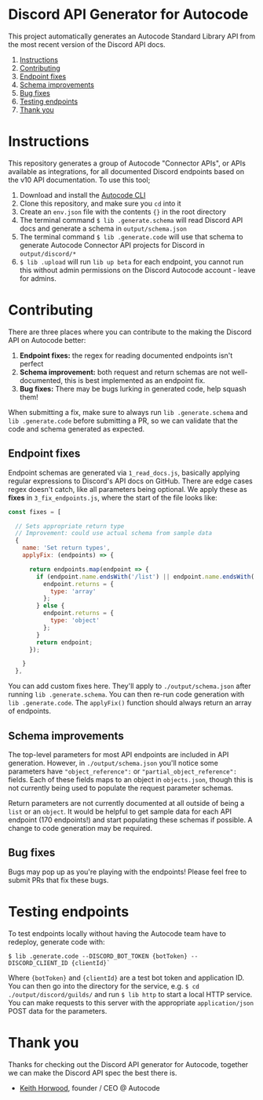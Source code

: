 # Discord API Generator for Autocode

This project automatically generates an Autocode Standard Library API from the
most recent version of the Discord API docs.

1. [Instructions](#instructions)
2. [Contributing](#contributing)
  1. [Endpoint fixes](#endpoint-fixes)
  2. [Schema improvements](#schema-improvements)
  3. [Bug fixes](#bug-fixes)
3. [Testing endpoints](#testing-endpoints)
4. [Thank you](#thank-you)

# Instructions

This repository generates a group of Autocode "Connector APIs", or APIs
available as integrations, for all documented Discord endpoints based on the
v10 API documentation. To use this tool;

1. Download and install the [Autocode CLI](https://github.com/acode/cli)
2. Clone this repository, and make sure you `cd` into it
3. Create an `env.json` file with the contents `{}` in the root directory
4. The terminal command `$ lib .generate.schema` will read Discord API docs and
  generate a schema in `output/schema.json`
5. The terminal command `$ lib .generate.code` will use that schema to generate
  Autocode Connector API projects for Discord in `output/discord/*`
6. `$ lib .upload` will run `lib up beta` for each endpoint, you cannot run this
  without admin permissions on the Discord Autocode account - leave for admins.

# Contributing

There are three places where you can contribute to the making the Discord API
on Autocode better:

1. **Endpoint fixes:** the regex for reading documented endpoints isn't perfect
2. **Schema improvement:** both request and return schemas are not well-documented,
  this is best implemented as an endpoint fix.
3. **Bug fixes:** There may be bugs lurking in generated code, help squash them!

When submitting a fix, make sure to always run `lib .generate.schema` and
`lib .generate.code` before submitting a PR, so we can validate that the code
and schema generated as expected.

## Endpoint fixes

Endpoint schemas are generated via `1_read_docs.js`, basically applying regular
expressions to Discord's API docs on GitHub. There are edge cases regex doesn't
catch, like all parameters being optional. We apply these as **fixes** in
`3_fix_endpoints.js`, where the start of the file looks like:

```javascript
const fixes = [

  // Sets appropriate return type
  // Improvement: could use actual schema from sample data
  {
    name: 'Set return types',
    applyFix: (endpoints) => {

      return endpoints.map(endpoint => {
        if (endpoint.name.endsWith('/list') || endpoint.name.endsWith('/search')) {
          endpoint.returns = {
            type: 'array'
          };
        } else {
          endpoint.returns = {
            type: 'object'
          };
        }
        return endpoint;
      });

    }
  },
```

You can add custom fixes here. They'll apply to `./output/schema.json` after
running `lib .generate.schema`. You can then re-run code generation with
`lib .generate.code`. The `applyFix()` function should always return an array
of endpoints.

## Schema improvements

The top-level parameters for most API endpoints are included in API generation.
However, in `./output/schema.json` you'll notice some parameters have
`"object_reference":` or `"partial_object_reference":` fields. Each of these
fields maps to an object in `objects.json`, though this is not currently
being used to populate the request parameter schemas.

Return parameters are not currently documented at all outside of being a
`list` or an `object`. It would be helpful to get sample data for each API
endpoint (170 endpoints!) and start populating these schemas if possible. A
change to code generation may be required.

## Bug fixes

Bugs may pop up as you're playing with the endpoints! Please feel free to submit
PRs that fix these bugs.

# Testing endpoints

To test endpoints locally without having the Autocode team have to redeploy,
generate code with:

```
$ lib .generate.code --DISCORD_BOT_TOKEN {botToken} --DISCORD_CLIENT_ID {clientId}`
```

Where `{botToken}` and `{clientId}` are a test bot token and application ID.
You can then go into the directory for the service, e.g. `$ cd ./output/discord/guilds/`
and run `$ lib http` to start a local HTTP service. You can make requests
to this server with the appropriate `application/json` POST data for the parameters.

# Thank you

Thanks for checking out the Discord API generator for Autocode, together we can
make the Discord API spec the best there is.

- [Keith Horwood](https://twitter.com/keithwhor), founder / CEO @ Autocode
